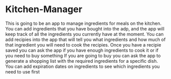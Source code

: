 # Kitchen-Manager

This is going to be an app to manage ingredients for meals on the kitchen.
You can add ingredients that you have bought into the adp, and the app will keep track of all the ingredients you currently have at the moment.
You can add recipies into the app that will tell you what ingredients and how much of that ingredient you will need to cook the recipies.
Once you have a recipie saved you can ask the app if you have enough ingredients to cook it or if you need to buy something
If you are going to buy you can ask the app to generate a shopping list with the required ingredients for a specific dish.
You can add expiration dates on ingredients to see which ingredients you need to use first
